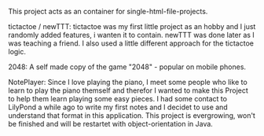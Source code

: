 This project acts as an container for single-html-file-projects.

tictactoe / newTTT:
tictactoe was my first little project as an hobby and I just randomly added features, i wanten it to contain.
newTTT was done later as I was teaching a friend. I also used a little different approach for the tictactoe logic.

2048:
A self made copy of the game "2048" - popular on mobile phones.

NotePlayer:
Since I love playing the piano, I meet some people who like to learn to play the piano themself and therefor I wanted to make this Project to help them learn playing some easy pieces.
I had some contact to LilyPond a while ago to write my first notes and I decidet to use and understand that format in this application.
This project is evergrowing, won't be finished and will be restartet with object-orientation in Java.
